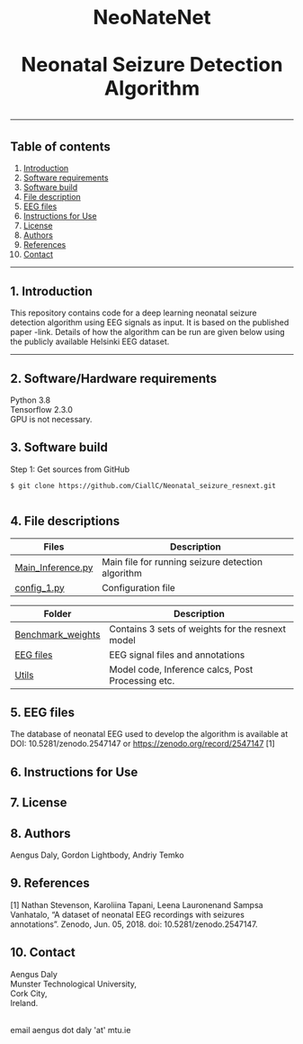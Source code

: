 <h1 align="center" style="display: block; font-size: 2.5em; font-weight: bold; margin-block-start: 1em; margin-block-end: 1em;">  
  <br><br><strong>NeoNateNet</strong>
  <br><br><strong>Neonatal Seizure Detection Algorithm</strong>
  
---  
  ## Table of contents
1. [Introduction](#introduction)  
2. [Software requirements](#software-requirements)  
3. [Software build](#software-build)  
4. [File description](#File-descriptions)
5. [EEG files](#EEG-files)
6. [Instructions for Use](#InstructionsforUse)
8. [License](#License)
9. [Authors](#Authors)
10. [References](#References)
11. [Contact](#Contact)

---  
## 1. Introduction
  
This repository contains code for a deep learning neonatal seizure detection algorithm using EEG signals as input.  It is based on the published paper -link.
Details of how the algorithm can be run are given below using the publicly available Helsinki EEG dataset.
  
---  
  
  
## 2. Software/Hardware requirements
Python 3.8
<br />Tensorflow 2.3.0
<br /> GPU is not necessary.  
  
## 3. Software build
Step 1: Get sources from GitHub 
```shell   
$ git clone https://github.com/CiallC/Neonatal_seizure_resnext.git
 
```  
  
## 4. File descriptions
  

| Files                                  | Description                                       |    
|----------------------------------------|---------------------------------------------------|        
| [Main_Inference.py](Main_Inference.py) | Main file for running seizure detection algorithm |
| [config_1.py](Config_1.py)             | Configuration file                                |

| Folder                                   | Description                                       |    
|------------------------------------------|---------------------------------------------------|        
| [Benchmark_weights](./Benchmark_weights) | Contains 3 sets of weights for the resnext model  |
| [EEG files](./EEG_files)                 | EEG signal files and annotations                  |
| [Utils](./Utils)                         | Model code, Inference calcs, Post Processing etc. |



## 5. EEG files

The database of neonatal EEG used to develop the algorithm is available at DOI: 10.5281/zenodo.2547147 or https://zenodo.org/record/2547147 [1]

## 6. Instructions for Use

## 7. License

## 8. Authors
Aengus Daly, Gordon Lightbody, Andriy Temko

## 9. References
[1]  Nathan Stevenson, Karoliina Tapani, Leena Lauronenand Sampsa Vanhatalo, “A dataset of neonatal EEG recordings with seizures annotations”. Zenodo, Jun. 05, 2018. doi: 10.5281/zenodo.2547147.

## 10. Contact

Aengus Daly 
<br /> Munster Technological University,
<br /> Cork City,
<br /> Ireland.

<br /> email aengus dot daly 'at' mtu.ie
